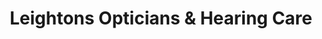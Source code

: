 ---
title: "Leightons Opticians & Hearing Care"
url: /cirencester/leightons-opticians-and-hearing-care/
shop: optician
---